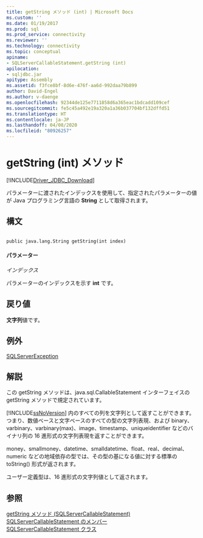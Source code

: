 ```yaml
---
title: getString メソッド (int) | Microsoft Docs
ms.custom: ''
ms.date: 01/19/2017
ms.prod: sql
ms.prod_service: connectivity
ms.reviewer: ''
ms.technology: connectivity
ms.topic: conceptual
apiname:
- SQLServerCallableStatement.getString (int)
apilocation:
- sqljdbc.jar
apitype: Assembly
ms.assetid: f3fce8bf-8d6e-476f-aa6d-992daa79b899
author: David-Engel
ms.author: v-daenge
ms.openlocfilehash: 92344de125e7711858d6a365eac1bdcadd109cef
ms.sourcegitcommit: fe5c45a492e19a320a1a36b037704bf132dffd51
ms.translationtype: HT
ms.contentlocale: ja-JP
ms.lasthandoff: 04/08/2020
ms.locfileid: "80926257"
---
```

# <a name="getstring-method-int"></a>getString (int) メソッド
[!INCLUDE[Driver_JDBC_Download](../../../includes/driver_jdbc_download.md)]

  パラメーターに渡されたインデックスを使用して、指定されたパラメーターの値が Java プログラミング言語の **String** として取得されます。  
  
## <a name="syntax"></a>構文  
  
```  
  
public java.lang.String getString(int index)  
```  
  
#### <a name="parameters"></a>パラメーター  
 *インデックス*  
  
 パラメーターのインデックスを示す **int** です。  
  
## <a name="return-value"></a>戻り値  
 **文字列**値です。  
  
## <a name="exceptions"></a>例外  
 [SQLServerException](../../../connect/jdbc/reference/sqlserverexception-class.md)  
  
## <a name="remarks"></a>解説  
 この getString メソッドは、java.sql.CallableStatement インターフェイスの getString メソッドで規定されています。  
  
 [!INCLUDE[ssNoVersion](../../../includes/ssnoversion-md.md)] 内のすべての列を文字列として返すことができます。 つまり、数値ベースと文字ベースのすべての型の文字列表現、および binary、varbinary、varbinary(max)、image、timestamp、uniqueidentifier などのバイナリ列の 16 進形式の文字列表現を返すことができます。  
  
 money、smallmoney、datetime、smalldatetime、float、real、decimal、numeric などの地域依存の型では、その型の基になる値に対する標準の toString() 形式が返されます。  
  
 ユーザー定義型は、16 進形式の文字列値として返されます。  
  
## <a name="see-also"></a>参照  
 [getString メソッド &#40;SQLServerCallableStatement&#41;](../../../connect/jdbc/reference/getstring-method-sqlservercallablestatement.md)   
 [SQLServerCallableStatement のメンバー](../../../connect/jdbc/reference/sqlservercallablestatement-members.md)   
 [SQLServerCallableStatement クラス](../../../connect/jdbc/reference/sqlservercallablestatement-class.md)  
  
  
